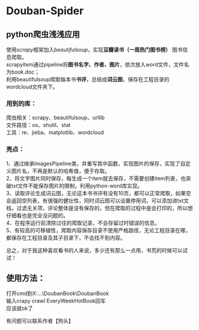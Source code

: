 # Douban-Spider
## python爬虫浅浅应用

使用*scrapy*框架加入*beautifulsoup*，实现**豆瓣读书（一周热门图书榜）** 图书信息爬取。    
scrapyitem通过pipeline将**图书名字、作者、图片**，依次放入word文件，文件名为book.doc；  
利用beautifulsoup爬取每本书**书评**，总结成**词云图**，保存在工程目录的wordcloud文件夹下。  

### 用到的库：  
爬虫相关：scrapy、beautifulsoup、urllib  
文件路径：os、shutil、stat  
工具：re、jieba、matplotlib、wordcloud  

### 亮点：
1、通过继承ImagesPipeline类，并重写其中函数，实现图片的保存，实现了自定义图片名，不再是默认的哈希值，便于存取。  
2、将文字图片同时保存，每生成一个item就去保存，不需要创建item列表，也突破txt文件不能保存图片的限制，利用python-word库实现。  
3、读取评论生成词云图，无论这本书书评有没有10页，都可以正常爬取，如果空会返回空列表，有很强的健壮性，同时词云图可以设置停用词，可以添加进txt文档，过滤无关项，评论整体是没有保存的，但在爬取的过程中是会打印的，所以想仔细看也是完全没问题的。  
4、在程序运行前清除过往的爬取记录，不会存留过时错误的信息。  
5、有较高的可移植性，爬取内容保存目录不使用严格路径，无论工程目录在哪，都保存在工程目录及其子目录下，不会找不到内容。  

总之，对于我这种喜欢看书的人来说，多少还有那么一点用，书荒的时候可以试试！  

## 使用方法：
打开cmd到X:...\DoubanBook\DoubanBook  
输入crapy crawl EveryWeekHotBook回车  
应该就ok了  

有问题可以联系作者【狗头】
